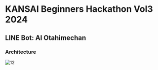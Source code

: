 # KANSAI Beginners Hackathon Vol3 2024

## LINE Bot: AI Otahimechan

### Architecture
![12](https://github.com/MasamichiKanakubo/christian/assets/133827507/6cd8643b-cd5f-4527-9c64-2e0b4d6259d7)
